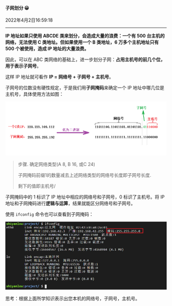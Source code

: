 #### 子网划分  😀

2022年4月2日16:59:18

---

**IP 地址如果只使用 ABCDE 类来划分，会造成大量的浪费：一个有 500 台主机的网络，无法使用 C 类地址。但如果使用一个 B 类地址，6 万多个主机地址只有 500 个被使用，造成 IP 地址的大量浪费。**

因此，可以在 ABC 类网络的基础上，进一步划分子网：**占用主机号的前几个位，用于表示子网号**。

这样 IP 地址就可看作 **IP = 网络号 + 子网号 + 主机号**。

子网号的位数没有硬性规定，于是我们用**子网掩码**来确定一个 IP 地址中哪几位是主机号，具体使用方法如图：

![3-3-1](3.3_子网划分.assets/tcp-3-04.png)

> 步骤. 确定网络类型(A 8, B 16, 或C 24)
>
> 子网掩码前缀1的数量减去上述网络类型的网络号长度即子网号长度.
>
> 剩下的值即主机号/

子网掩码中的 1 标识了 IP 地址中相应的网络号和子网号，0 标识了主机号。将 IP 地址和子网掩码进行**逻辑与运算**，结果就能区分网络号和子网号。

使用 `ifconfig` 命令也可以查看到子网掩码：

![图片描述](3.3_子网划分.assets/c7b59831bb9af71cd1bf17c0f9e360a6-0.png)

思考：根据上面所学知识表示出您本机的网络号，子网号，主机号。

